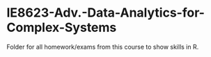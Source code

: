 # IE8623-Adv.-Data-Analytics-for-Complex-Systems
Folder for all homework/exams from this course to show skills in R. 

